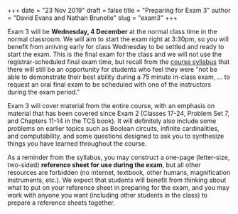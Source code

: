 +++
date = "23 Nov 2019"
draft = false
title = "Preparing for Exam 3"
author = "David Evans and Nathan Brunelle"
slug = "exam3"
+++

Exam 3 will be **Wednesday, 4 December** at the normal class time in
the normal classroom. We will aim to start the exam right at 3:30pm,
so you will benefit from arriving early for class Wednesday to be
settled and ready to start the exam. This is the final exam for the
class and we will not use the registrar-scheduled final exam time, but
recall from the [course syllabus](/docs/syllabus.pdf) that there will
still be an opportunity for students who feel they were "not be able
to demonstrate their best ability during a 75 minute in-class exam,
... to request an oral final exam to be scheduled with one of the
instructors during the exam period."

Exam 3 will cover material from the entire course, with an emphasis on
material that has been covered since Exam 2 (Classes 17-24, Problem
Set 7, and Chapters 11-14 in the TCS book). It will definitely also
include some problems on earlier topics such as Boolean circuits,
infinite cardinalities, and computability, and some questions designed
to ask you to synthesize things you have learned throughout the
course.

As a reminder from the syllabus, you may construct a one-page
(letter-size, two-sided) **reference sheet for use during the exam**,
but all other resources are forbidden (no internet, textbook, other
humans, magnification instruments, etc.). We expect that students will
benefit from thinking about what to put on your reference sheet in
preparing for the exam, and you may work with anyone you want
(including other students in the class) to prepare a reference sheets
together.

